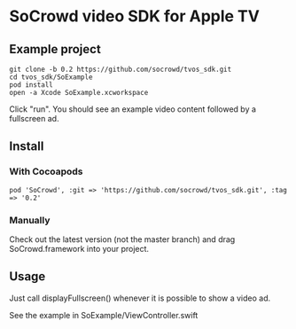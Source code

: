 # SoCrowd video SDK for Apple TV

## Example project

    git clone -b 0.2 https://github.com/socrowd/tvos_sdk.git
    cd tvos_sdk/SoExample
    pod install
    open -a Xcode SoExample.xcworkspace

Click "run". You should see an example video content followed by a fullscreen ad.

## Install

### With Cocoapods

    pod 'SoCrowd', :git => 'https://github.com/socrowd/tvos_sdk.git', :tag => '0.2'

### Manually

Check out the latest version (not the master branch) and drag SoCrowd.framework
into your project.

## Usage

Just call displayFullscreen() whenever it is possible to show a video ad.

See the example in SoExample/ViewController.swift

